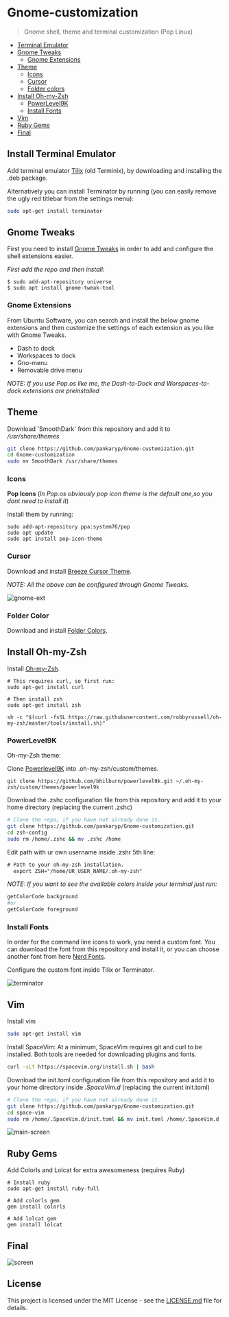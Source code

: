 # Gnome-customization

> Gnome shell, theme and terminal customization (Pop Linux) 

* [Terminal Emulator](#install-terminal-emulator)
* [Gnome Tweaks](#gnome-tweaks)
  * [Gnome Extensions](#gnome-extensions)
* [Theme](#theme)
  * [Icons](#icons)
  * [Cursor](#cursor)
  * [Folder colors](#folder-colors)
* [Install Oh-my-Zsh](#install-oh-my-zsh)
  * [PowerLevel9K](#powerlevel9k)
  * [Install Fonts](#install-fonts)
* [Vim](#vim)
* [Ruby Gems](#ruby-gems)
* [Final](#final)

## Install Terminal Emulator

Add terminal emulator [Tilix](https://gnunn1.github.io/tilix-web/#packages) (old Terminix), by downloading and installing the .deb package.

Alternatively you can install Terminator by running (you can easily remove the ugly red titlebar from the settings menu):
```bash
sudo apt-get install terminator
```

## Gnome Tweaks

First you need to install [Gnome Tweaks](https://linuxconfig.org/how-to-install-tweak-tool-on-ubuntu-18-04-bionic-beaver-linux) in order to add and configure the shell extensions easier.

_First add the repo and then install:_
```shell
$ sudo add-apt-repository universe
$ sudo apt install gnome-tweak-tool
```

### Gnome Extensions

From Ubuntu Software, you can search and install the below gnome extensions and then customize the settings of each extension as you like with Gnome Tweaks.

* Dash to dock
* Workspaces to dock
* Gno-menu
* Removable drive menu

_NOTE: If you use Pop.os like me, the Dash-to-Dock and Worspaces-to-dock extensions are preinstalled_

## Theme

Download 'SmoothDark' from this repository and add it to */usr/share/themes*

```bash
git clone https://github.com/pankaryp/Gnome-customization.git
cd Gnome-customization
sudo mv SmoothDark /usr/share/themes
```

### Icons

__Pop Icons__ (_In Pop.os obviously pop icon theme is the default one,so you dont need to install it_)

Install them by running:
```shell
sudo add-apt-repository ppa:system76/pop
sudo apt update
sudo apt install pop-icon-theme
```

### Cursor

Download and install [Breeze Cursor Theme](https://www.ubuntuupdates.org/package/kubuntu-ppa_backports/cosmic/main/base/breeze-cursor-theme). 

_NOTE: All the above can be configured through Gnome Tweaks._

![gnome-ext](img/gnome-ext.png?raw=true)

### Folder Color

Download and install [Folder Colors](http://foldercolor.tuxfamily.org/).

## Install Oh-my-Zsh

Install [Oh-my-Zsh](https://github.com/robbyrussell/oh-my-zsh).

```shell
# This requires curl, so first run:
sudo apt-get install curl

# Then install zsh
sudo apt-get install zsh

sh -c "$(curl -fsSL https://raw.githubusercontent.com/robbyrussell/oh-my-zsh/master/tools/install.sh)"
```

### PowerLevel9K

Oh-my-Zsh theme:

Clone [Powerlevel9K](https://github.com/bhilburn/powerlevel9k) into .oh-my-zsh/custom/themes.

```shell
git clone https://github.com/bhilburn/powerlevel9k.git ~/.oh-my-zsh/custom/themes/powerlevel9k
```

Download the .zshc configuration file from this repository and add it to your home directory (replacing the current .zshc)
```bash
# Clone the repo, if you have not already done it.
git clone https://github.com/pankaryp/Gnome-customization.git
cd zsh-config
sudo rm /home/.zshc && mv .zshc /home
```

Edit path with ur own username inside .zshr 5th line:
```txt
# Path to your oh-my-zsh installation.
  export ZSH="/home/UR_USER_NAME/.oh-my-zsh"
```

_NOTE: If you want to see the available colors inside your terminal just run:_
```bash
getColorCode background
#or
getColorCode foreground
```

### Install Fonts

In order for the command line icons to work, you need a custom font. You can download the font from this repository and install it, or you can choose another font from here [Nerd Fonts](https://github.com/ryanoasis/nerd-fonts). 

Configure the custom font inside Tilix or Terminator.

![terminator](img/terminator.png?raw=true)

## Vim
Install vim
```bash
sudo apt-get install vim
```
Install SpaceVim:
At a minimum, SpaceVim requires git and curl to be installed. Both tools are needed for downloading plugins and fonts.
```bash
curl -sLf https://spacevim.org/install.sh | bash
```

Download the init.toml configuration file from this repository and add it to your home directory inside _.SpaceVim.d_ (replacing the current init.toml)
```bash
# Clone the repo, if you have not already done it.
git clone https://github.com/pankaryp/Gnome-customization.git
cd space-vim
sudo rm /home/.SpaceVim.d/init.toml && mv init.toml /home/.SpaceVim.d
```

![main-screen](img/main-screen.png?raw=true)

## Ruby Gems

Add Colorls and Lolcat for extra awesomeness (requires Ruby)

```shell
# Install ruby
sudo apt-get install ruby-full

# Add colorls gem
gem install colorls

# Add lolcat gem
gem install lolcat
```

## Final

![screen](img/screen.png?raw=true)

## License

This project is licensed under the MIT License - see the [LICENSE.md](LICENSE.md) file for details.

